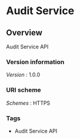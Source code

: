 # Audit Service


<a name="overview"></a>
## Overview
Audit Service API


### Version information
*Version* : 1.0.0


### URI scheme
*Schemes* : HTTPS


### Tags

* Audit Service API



